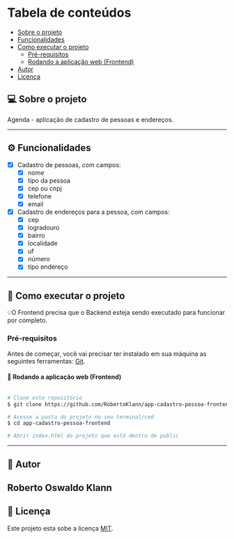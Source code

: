 Tabela de conteúdos
=================
<!--ts-->
   * [Sobre o projeto](#-sobre-o-projeto)
   * [Funcionalidades](#-funcionalidades)   
   * [Como executar o projeto](#-como-executar-o-projeto)
     * [Pré-requisitos](#pré-requisitos)
     * [Rodando a aplicação web (Frontend)](#user-content--rodando-a-aplicação-web-frontend)
   * [Autor](#-autor)
   * [Licença](#user-content--licença)
<!--te-->

## 💻 Sobre o projeto

Agenda - aplicação de cadastro de pessoas e endereços.

---

## ⚙️ Funcionalidades

- [x] Cadastro de pessoas, com campos:
  - [x] nome
  - [x] tipo da pessoa
  - [x] cep ou cnpj
  - [x] telefone
  - [x] email
- [x] Cadastro de endereços para a pessoa, com campos:
  - [x] cep
  - [x] logradouro
  - [x] bairro
  - [x] localidade
  - [x] uf
  - [x] número
  - [x] tipo endereço
---

## 🚀 Como executar o projeto

💡O Frontend precisa que o Backend esteja sendo executado para funcionar por completo.

### Pré-requisitos

Antes de começar, você vai precisar ter instalado em sua máquina as seguintes ferramentas:
[Git](https://git-scm.com).

#### 🧭 Rodando a aplicação web (Frontend)

```bash

# Clone este repositório
$ git clone https://github.com/RobertoKlann/app-cadastro-pessoa-frontend.git

# Acesse a pasta do projeto no seu terminal/cmd
$ cd app-cadastro-pessoa-frontend

# Abrir index.html do projeto que está dentro de public
```
---

## 🦸 Autor

Roberto Oswaldo Klann
---

## 📝 Licença

Este projeto esta sobe a licença [MIT](./LICENSE).
